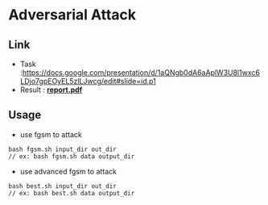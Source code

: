 # Adversarial Attack

## Link
* Task :https://docs.google.com/presentation/d/1aQNgb0dA6aAplW3U8l1wxc6LDjo7gpEOyEL5zlLJwcg/edit#slide=id.p1
* Result : [**report.pdf**](report.pdf)

## Usage 
* use fgsm to attack
```zsj
bash fgsm.sh input_dir out_dir
// ex: bash fgsm.sh data output_dir
```

* use advanced fgsm to attack
```zsj
bash best.sh input_dir out_dir
// ex: bash best.sh data output_dir
```
